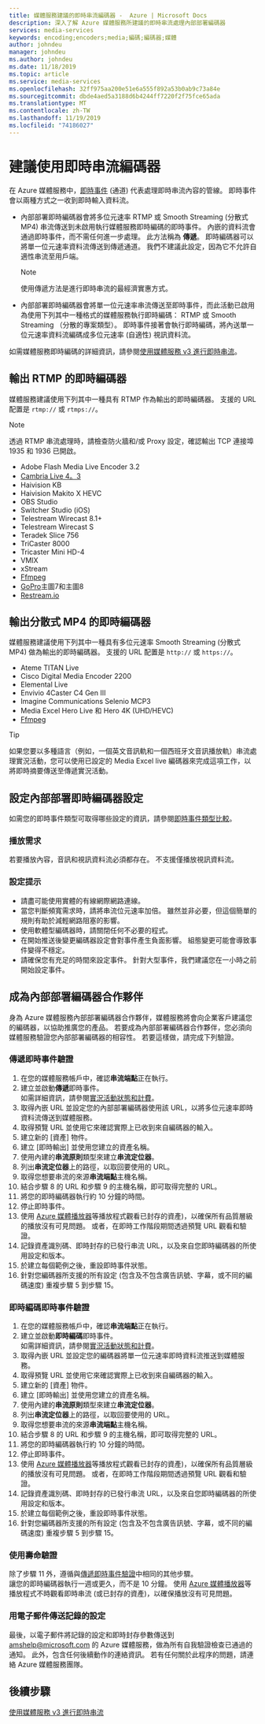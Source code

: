 ```yaml
---
title: 媒體服務建議的即時串流編碼器 -  Azure | Microsoft Docs
description: 深入了解 Azure 媒體服務所建議的即時串流處理內部部署編碼器
services: media-services
keywords: encoding;encoders;media;編碼;編碼器;媒體
author: johndeu
manager: johndeu
ms.author: johndeu
ms.date: 11/18/2019
ms.topic: article
ms.service: media-services
ms.openlocfilehash: 32ff975aa200e51e6a555f892a53b0ab9c73a84e
ms.sourcegitcommit: dbde4aed5a3188d6b4244ff7220f2f75fce65ada
ms.translationtype: MT
ms.contentlocale: zh-TW
ms.lasthandoff: 11/19/2019
ms.locfileid: "74186027"
---
```

# <a name="recommended-live-streaming-encoders"></a>建議使用即時串流編碼器

在 Azure 媒體服務中，[即時事件](https://docs.microsoft.com/rest/api/media/liveevents) (通道) 代表處理即時串流內容的管線。 即時事件會以兩種方式之一收到即時輸入資料流。

* 內部部署即時編碼器會將多位元速率 RTMP 或 Smooth Streaming (分散式 MP4) 串流傳送到未啟用執行媒體服務即時編碼的即時事件。 內嵌的資料流會通過即時事件，而不需任何進一步處理。 此方法稱為 **傳遞**。 即時編碼器可以將單一位元速率資料流傳送到傳遞通道。 我們不建議此設定，因為它不允許自適性串流至用戶端。

  > [!NOTE]
  > 使用傳遞方法是進行即時串流的最經濟實惠方式。
 
* 內部部署即時編碼器會將單一位元速率串流傳送至即時事件，而此活動已啟用為使用下列其中一種格式的媒體服務執行即時編碼： RTMP 或 Smooth Streaming （分散的專案類型）。 即時事件接著會執行即時編碼，將內送單一位元速率資料流編碼成多位元速率 (自適性) 視訊資料流。

如需媒體服務即時編碼的詳細資訊，請參閱[使用媒體服務 v3 進行即時串流](live-streaming-overview.md)。

## <a name="live-encoders-that-output-rtmp"></a>輸出 RTMP 的即時編碼器

媒體服務建議使用下列其中一種具有 RTMP 作為輸出的即時編碼器。 支援的 URL 配置是 `rtmp://` 或 `rtmps://`。

> [!NOTE]
> 透過 RTMP 串流處理時，請檢查防火牆和/或 Proxy 設定，確認輸出 TCP 連接埠 1935 和 1936 已開啟。

- Adobe Flash Media Live Encoder 3.2
- [Cambria Live 4。3](https://www.capellasystems.net/products/cambria-live/)
- Haivision KB
- Haivision Makito X HEVC
- OBS Studio
- Switcher Studio (iOS)
- Telestream Wirecast 8.1+
- Telestream Wirecast S
- Teradek Slice 756
- TriCaster 8000
- Tricaster Mini HD-4
- VMIX
- xStream
- [Ffmpeg](https://www.ffmpeg.org)
- [GoPro](https://gopro.com/help/articles/block/getting-started-with-live-streaming)主圖7和主圖8
- [Restream.io](https://restream.io/)

## <a name="live-encoders-that-output-fragmented-mp4"></a>輸出分散式 MP4 的即時編碼器

媒體服務建議使用下列其中一種具有多位元速率 Smooth Streaming (分散式 MP4) 做為輸出的即時編碼器。 支援的 URL 配置是 `http://` 或 `https://`。

- Ateme TITAN Live
- Cisco Digital Media Encoder 2200
- Elemental Live
- Envivio 4Caster C4 Gen III
- Imagine Communications Selenio MCP3
- Media Excel Hero Live 和 Hero 4K (UHD/HEVC)
- [Ffmpeg](https://www.ffmpeg.org)

> [!TIP]
>  如果您要以多種語言（例如，一個英文音訊軌和一個西班牙文音訊播放軌）串流處理實況活動，您可以使用已設定的 Media Excel live 編碼器來完成這項工作，以將即時摘要傳送至傳遞實況活動。


## <a name="configuring-on-premises-live-encoder-settings"></a>設定內部部署即時編碼器設定

如需您的即時事件類型可取得哪些設定的資訊，請參閱[即時事件類型比較](live-event-types-comparison.md)。

### <a name="playback-requirements"></a>播放需求

若要播放內容，音訊和視訊資料流必須都存在。 不支援僅播放視訊資料流。

### <a name="configuration-tips"></a>設定提示

- 請盡可能使用實體的有線網際網路連線。
- 當您判斷頻寬需求時，請將串流位元速率加倍。 雖然並非必要，但這個簡單的規則有助於減輕網路阻塞的影響。
- 使用軟體型編碼器時，請關閉任何不必要的程式。
- 在開始推送後變更編碼器設定會對事件產生負面影響。 組態變更可能會導致事件變得不穩定。 
- 請確保您有充足的時間來設定事件。 針對大型事件，我們建議您在一小時之前開始設定事件。

## <a name="becoming-an-on-premises-encoder-partner"></a>成為內部部署編碼器合作夥伴

身為 Azure 媒體服務內部部署編碼器合作夥伴，媒體服務將會向企業客戶建議您的編碼器，以協助推廣您的產品。 若要成為內部部署編碼器合作夥伴，您必須向媒體服務驗證您內部部署編碼器的相容性。 若要這樣做，請完成下列驗證。

### <a name="pass-through-live-event-verification"></a>傳遞即時事件驗證

1. 在您的媒體服務帳戶中，確認**串流端點**正在執行。 
2. 建立並啟動**傳遞**即時事件。 <br/> 如需詳細資訊，請參閱[實況活動狀態和計費](live-event-states-billing.md)。
3. 取得內嵌 URL 並設定您的內部部署編碼器使用該 URL，以將多位元速率即時資料流傳送到媒體服務。
4. 取得預覽 URL 並使用它來確認實際上已收到來自編碼器的輸入。
5. 建立新的 [資產] 物件。
6. 建立 [即時輸出] 並使用您建立的資產名稱。
7. 使用內建的**串流原則**類型來建立**串流定位器**。
8. 列出**串流定位器**上的路徑，以取回要使用的 URL。
9. 取得您想要串流的來源**串流端點**主機名稱。
10. 結合步驟 8 的 URL 和步驟 9 的主機名稱，即可取得完整的 URL。
11. 將您的即時編碼器執行約 10 分鐘的時間。
12. 停止即時事件。 
13. 使用 [Azure 媒體播放器](https://aka.ms/azuremediaplayer)等播放程式觀看已封存的資產)，以確保所有品質層級的播放沒有可見問題。 或者，在即時工作階段期間透過預覽 URL 觀看和驗證。
14. 記錄資產識別碼、即時封存的已發行串流 URL，以及來自您即時編碼器的所使用設定和版本。
15. 於建立每個範例之後，重設即時事件狀態。
16. 針對您編碼器所支援的所有設定 (包含及不包含廣告訊號、字幕，或不同的編碼速度) 重複步驟 5 到步驟 15。

### <a name="live-encoding-live-event-verification"></a>即時編碼即時事件驗證

1. 在您的媒體服務帳戶中，確認**串流端點**正在執行。 
2. 建立並啟動**即時編碼**即時事件。 <br/> 如需詳細資訊，請參閱[實況活動狀態和計費](live-event-states-billing.md)。
3. 取得內嵌 URL 並設定您的編碼器將單一位元速率即時資料流推送到媒體服務。
4. 取得預覽 URL 並使用它來確認實際上已收到來自編碼器的輸入。
5. 建立新的 [資產] 物件。
6. 建立 [即時輸出] 並使用您建立的資產名稱。
7. 使用內建的**串流原則**類型來建立**串流定位器**。
8. 列出**串流定位器**上的路徑，以取回要使用的 URL。
9. 取得您想要串流的來源**串流端點**主機名稱。
10. 結合步驟 8 的 URL 和步驟 9 的主機名稱，即可取得完整的 URL。
11. 將您的即時編碼器執行約 10 分鐘的時間。
12. 停止即時事件。
13. 使用 [Azure 媒體播放器](https://aka.ms/azuremediaplayer)等播放程式觀看已封存的資產)，以確保所有品質層級的播放沒有可見問題。 或者，在即時工作階段期間透過預覽 URL 觀看和驗證。
14. 記錄資產識別碼、即時封存的已發行串流 URL，以及來自您即時編碼器的所使用設定和版本。
15. 於建立每個範例之後，重設即時事件狀態。
16. 針對您編碼器所支援的所有設定 (包含及不包含廣告訊號、字幕，或不同的編碼速度) 重複步驟 5 到步驟 15。

### <a name="longevity-verification"></a>使用壽命驗證

除了步驟 11 外，遵循與[傳遞即時事件驗證](#pass-through-live-event-verification)中相同的其他步驟。 <br/>讓您的即時編碼器執行一週或更久，而不是 10 分鐘。 使用 [Azure 媒體播放器](https://aka.ms/azuremediaplayer)等播放程式不時觀看即時串流 (或已封存的資產)，以確保播放沒有可見問題。

### <a name="email-your-recorded-settings"></a>用電子郵件傳送記錄的設定

最後，以電子郵件將記錄的設定和即時封存參數傳送到 amshelp@microsoft.com 的 Azure 媒體服務，做為所有自我驗證檢查已通過的通知。 此外，包含任何後續動作的連絡資訊。 若有任何關於此程序的問題，請連絡 Azure 媒體服務團隊。

## <a name="next-steps"></a>後續步驟

[使用媒體服務 v3 進行即時串流](live-streaming-overview.md)
